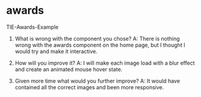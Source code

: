 # awards
TIE-Awards-Example

1) What is wrong with the component you chose?
   A: There is nothing wrong with the awards component on the home page, but I thought I would try and make it interactive.

3) How will you improve it?
   A: I will make each image load with a blur effect and create an animated mouse hover state.
   
5) Given more time what would you further improve?
   A: It would have contained all the correct images and been more responsive.

